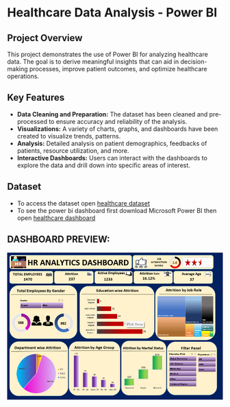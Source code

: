# Healthcare Data Analysis - Power BI
## Project Overview
This project demonstrates the use of Power BI for analyzing healthcare data. The goal is to derive meaningful insights that can aid in decision-making processes, improve patient outcomes, and optimize healthcare operations.
## Key Features
- **Data Cleaning and Preparation:** The dataset has been cleaned and pre-processed to ensure accuracy and reliability of the analysis.
- **Visualizations:** A variety of charts, graphs, and dashboards have been created to visualize trends, patterns.
- **Analysis:** Detailed analysis on patient demographics, feedbacks of patients, resource utilization, and more.
- **Interactive Dashboards:** Users can interact with the dashboards to explore the data and drill down into specific areas of interest.
## Dataset
- To access the dataset open [healthcare dataset]( https://github.com/Sakshi-Rani-21/Healthcare-Analysis-PowerBI-/blob/main/Papollo-Healtcare-Dataset.xlsx)
- To see the power bi dashboard first download Microsoft Power BI then open [healthcare dashboard](https://github.com/Sakshi-Rani-21/Healthcare-Analysis-PowerBI-/blob/main/HEALTHCARE%20PROJECT.pbix)

## DASHBOARD PREVIEW:
![Heathcare Dashboard](https://github.com/Sakshi-Rani-21/HR-Analytics-Dashboard-Excel/blob/5b8b88aeb98b5a3ab20a2b9dde648b4e10b4c2fa/HR%20ANALYTICS%20DASHBOARD-EXCEL.png)
